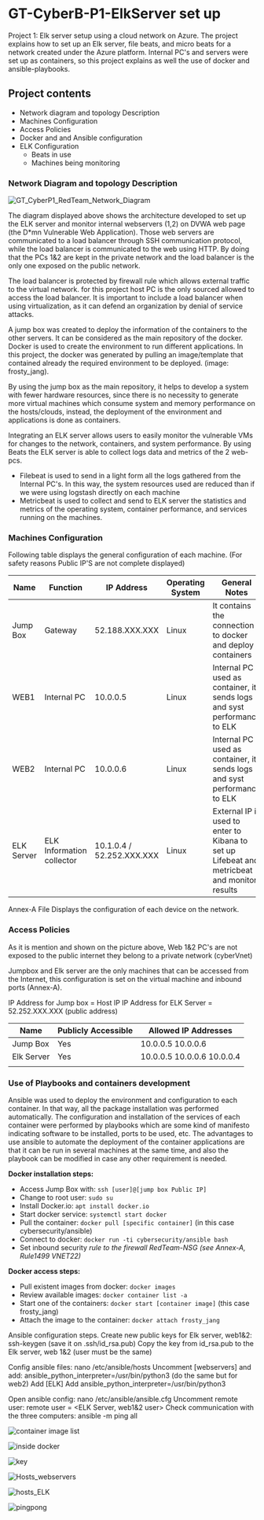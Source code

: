 # GT-CyberB-P1-ElkServer set up
Project 1: Elk server setup using a cloud network on Azure.
The project explains how to set up an Elk server, file beats, and micro beats for a network created under the Azure platform. 
Internal PC's and servers were set up as containers, so this project explains as well the use of docker and ansible-playbooks.

## Project contents
* Network diagram and topology Description
* Machines Configuration
* Access Policies
* Docker and and Ansible configuration
* ELK Configuration
  - Beats in use
  - Machines being monitoring

### Network Diagram and topology Description

![GT_CyberP1_RedTeam_Network_Diagram](https://user-images.githubusercontent.com/64491311/91365496-4760e380-e7cf-11ea-8b53-4214b6659153.png)

The diagram displayed above shows the architecture developed to set up the ELK server and monitor internal webservers (1,2) on DVWA web page (the D*mn Vulnerable Web Application). Those web servers are communicated to a load balancer through SSH communication protocol, while the load balancer is communicated to the web using HTTP. By doing that the PCs 1&2 are kept in the private network and the load balancer is the only one exposed on the public network.

The load balancer is protected by firewall rule which allows external traffic to the virtual network. for this project host PC is the only sourced allowed to access the load balancer. It is important to include a load balancer when using virtualization, as it can defend an organization by denial of service attacks.

A jump box was created to deploy the information of the containers to the other servers. It can be considered as the main repository of the docker. 
Docker is used to create the environment to run different applications. In this project, the docker was generated by pulling an image/template that contained already the required environment to be deployed. (image: frosty_jang).

By using the jump box as the main repository, it helps to develop a system with fewer hardware resources, since there is no necessity to generate more virtual machines which consume system and memory performance on the hosts/clouds, instead, the deployment of the environment and applications is done as containers.

Integrating an ELK server allows users to easily monitor the vulnerable VMs for changes to the network, containers, and system performance.
By using Beats the ELK server is able to collect logs data and metrics of the 2 web-pcs. 
* Filebeat is used to send in a light form all the logs gathered from the Internal PC's. In this way, the system resources used are reduced  than if we were  using logstash
  directly on each machine 
* Metricbeat is used to collect and send to ELK server the statistics and metrics of the operating system, container performance, and services running on the machines. 

### Machines Configuration
Following table displays the general configuration of each machine.  (For safety reasons Public IP'S are not complete displayed)

| Name           | Function             |      IP Address            | Operating System |                             General Notes                                     |
|--------------- |----------------------|----------------------------|------------------|-------------------------------------------------------------------------------|
| Jump Box       | Gateway              | 52.188.XXX.XXX             | Linux            |It contains the connection to docker and deploy containers                     |
| WEB1           | Internal PC          | 10.0.0.5                   | Linux            |Internal PC used as container, it sends logs and syst performance to ELK       |
| WEB2           | Internal PC          | 10.0.0.6                   | Linux            |Internal PC used as container, it sends logs and syst performance to ELK       |
| ELK Server     | ELK Information collector  | 10.1.0.4 / 52.252.XXX.XXX  | Linux      |External IP is used to enter to Kibana to set up Lifebeat and metricbeat and monitor results                                                                                                                                                                 |

Annex-A File Displays the configuration of each device on the network.

### Access Policies

As it is mention and shown on the picture above, Web 1&2 PC's are not exposed to the public internet they belong to a private network (cyberVnet)

Jumpbox and Elk server are the only machines that can be accessed from the Internet, this configuration is set on the virtual machine and inbound ports (Annex-A). 

IP Address for Jump box = Host IP
IP Address for ELK Server = 52.252.XXX.XXX (public address)


| Name       | Publicly Accessible | Allowed IP Addresses       |
|------------|---------------------|----------------------------|
| Jump Box   | Yes                 | 10.0.0.5 10.0.0.6          |
| Elk Server | Yes                 | 10.0.0.5 10.0.0.6 10.0.0.4 |
|            |                     |                            |

### Use of Playbooks and containers development

Ansible was used to deploy the environment and configuration to each container. In that way, all the package installation was performed automatically. 
The configuration and installation of the services of each container were performed by playbooks which are some kind of manifesto indicating software to be installed, ports to be used, etc.
The advantages to use ansible to automate the deployment of the container applications are that it can be run in several machines at the same time, and also the playbook can be modified in case any other requirement is needed. 

**Docker installation steps:**
* Access Jump Box with: `ssh [user]@[jump box Public IP]`
* Change to root user:  `sudo su`
* Install Docker.io:    `apt install docker.io`
* Start docker service: `systemctl start docker`
* Pull the container:   `docker pull [specific container]` (in this case cybersecurity/ansible)
* Connect to docker:    `docker run -ti cybersecurity/ansible bash` 
* Set inbound security _rule to the firewall RedTeam-NSG (see Annex-A, Rule1499 VNET22)_

**Docker access steps:**
* Pull existent images from docker: `docker images`
* Review available images:          `docker container list -a`
* Start one of the containers:      `docker start [container image]` (this case frosty_jang)
* Attach the image to the container: `docker attach frosty_jang`


Ansible configuration steps.
Create new public keys for Elk server, web1&2: ssh-keygen (save it on .ssh/id_rsa.pub)
Copy the key from id_rsa.pub to the Elk server, web 1&2 (user must be the same)

Config ansible files: nano /etc/ansible/hosts
Uncomment [webservers] and add: <web1 IP> ansible_python_interpreter=/usr/bin/python3 (do the same but for web2)
Add [ELK]
Add <ELK Server IP> ansible_python_interpreter=/usr/bin/python3

Open ansible config: nano /etc/ansible/ansible.cfg
Uncomment remote user: remote user = <ELK Server, web1&2 user>
Check communication with the three computers: ansible -m ping all


 ![container image list](https://user-images.githubusercontent.com/64491311/91520225-c125c980-e8c2-11ea-86c5-80b21f3d3c53.png)

 ![inside docker](https://user-images.githubusercontent.com/64491311/91522201-aace3c80-e8c7-11ea-864e-76b48fce59cd.png)

 ![key](https://user-images.githubusercontent.com/64491311/91522213-b28de100-e8c7-11ea-9e6f-2ac7d847d63b.png)

 ![Hosts_webservers](https://user-images.githubusercontent.com/64491311/91522306-ecf77e00-e8c7-11ea-962c-649d8208b760.png)

 ![hosts_ELK](https://user-images.githubusercontent.com/64491311/91522314-f254c880-e8c7-11ea-8dcc-2bad4a3054b1.png)

![pingpong](https://user-images.githubusercontent.com/64491311/91522205-af92f080-e8c7-11ea-8741-5982fcec5559.png)


